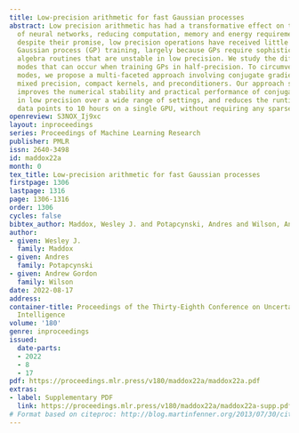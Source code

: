 ```yaml
---
title: Low-precision arithmetic for fast Gaussian processes
abstract: Low precision arithmetic has had a transformative effect on the training
  of neural networks, reducing computation, memory and energy requirements. However,
  despite their promise, low precision operations have received little attention for
  Gaussian process (GP) training, largely because GPs require sophisticated linear
  algebra routines that are unstable in low precision. We study the different failure
  modes that can occur when training GPs in half-precision. To circumvent these failure
  modes, we propose a multi-faceted approach involving conjugate gradients with re-orthogonalization,
  mixed precision, compact kernels, and preconditioners. Our approach significantly
  improves the numerical stability and practical performance of conjugate gradients
  in low precision over a wide range of settings, and reduces the runtime of 1.8 million
  data points to 10 hours on a single GPU, without requiring any sparse approximations.
openreview: S3NOX_Ij9xc
layout: inproceedings
series: Proceedings of Machine Learning Research
publisher: PMLR
issn: 2640-3498
id: maddox22a
month: 0
tex_title: Low-precision arithmetic for fast Gaussian processes
firstpage: 1306
lastpage: 1316
page: 1306-1316
order: 1306
cycles: false
bibtex_author: Maddox, Wesley J. and Potapcynski, Andres and Wilson, Andrew Gordon
author:
- given: Wesley J.
  family: Maddox
- given: Andres
  family: Potapcynski
- given: Andrew Gordon
  family: Wilson
date: 2022-08-17
address:
container-title: Proceedings of the Thirty-Eighth Conference on Uncertainty in Artificial
  Intelligence
volume: '180'
genre: inproceedings
issued:
  date-parts:
  - 2022
  - 8
  - 17
pdf: https://proceedings.mlr.press/v180/maddox22a/maddox22a.pdf
extras:
- label: Supplementary PDF
  link: https://proceedings.mlr.press/v180/maddox22a/maddox22a-supp.pdf
# Format based on citeproc: http://blog.martinfenner.org/2013/07/30/citeproc-yaml-for-bibliographies/
---
```

